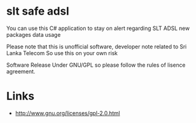 slt safe adsl
=============

You can use this C# application to stay on alert regarding SLT ADSL new packages data usage


Please note that this is unofficial software, developer note related to Sri Lanka Telecom So use this on your own risk 

Software Release Under GNU/GPL so please follow the rules of lisence agreement.

Links
=====

* http://www.gnu.org/licenses/gpl-2.0.html
